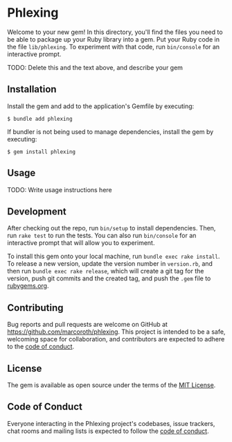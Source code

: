 # Phlexing

Welcome to your new gem! In this directory, you'll find the files you need to be able to package up your Ruby library into a gem. Put your Ruby code in the file `lib/phlexing`. To experiment with that code, run `bin/console` for an interactive prompt.

TODO: Delete this and the text above, and describe your gem

## Installation

Install the gem and add to the application's Gemfile by executing:

    $ bundle add phlexing

If bundler is not being used to manage dependencies, install the gem by executing:

    $ gem install phlexing

## Usage

TODO: Write usage instructions here

## Development

After checking out the repo, run `bin/setup` to install dependencies. Then, run `rake test` to run the tests. You can also run `bin/console` for an interactive prompt that will allow you to experiment.

To install this gem onto your local machine, run `bundle exec rake install`. To release a new version, update the version number in `version.rb`, and then run `bundle exec rake release`, which will create a git tag for the version, push git commits and the created tag, and push the `.gem` file to [rubygems.org](https://rubygems.org).

## Contributing

Bug reports and pull requests are welcome on GitHub at https://github.com/marcoroth/phlexing. This project is intended to be a safe, welcoming space for collaboration, and contributors are expected to adhere to the [code of conduct](https://github.com/marcoroth/phlexing/blob/master/CODE_OF_CONDUCT.md).

## License

The gem is available as open source under the terms of the [MIT License](https://opensource.org/licenses/MIT).

## Code of Conduct

Everyone interacting in the Phlexing project's codebases, issue trackers, chat rooms and mailing lists is expected to follow the [code of conduct](https://github.com/marcoroth/phlexing/blob/master/CODE_OF_CONDUCT.md).

